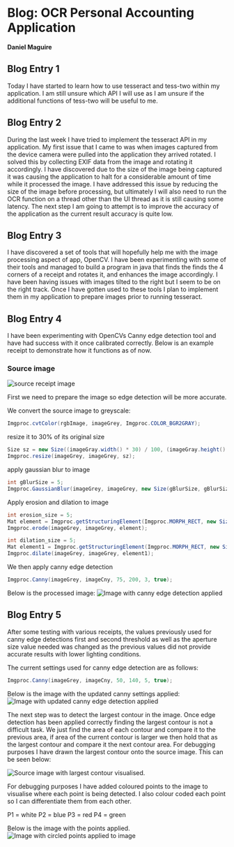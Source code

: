 # Blog: OCR Personal Accounting Application

**Daniel Maguire**

## Blog Entry 1
Today I have started to learn how to use tesseract and tess-two within my application. I am still unsure which API I will use as I am unsure if the additional functions of tess-two will be useful to me.

## Blog Entry 2
During the last week I have tried to implement the tesseract API in my application.
My first issue that I came to was when images captured from the device camera were pulled into the application they arrived rotated. I solved this by collecting EXIF data from the image and rotating it accordingly.
I have discovered due to the size of the image being captured it was causing the application to halt for a considerable amount of time while it processed the image. I have addressed this issue by reducing the size of the image before processing, but ultimately I will also need to run the OCR function on a thread other than the UI thread as it is still causing some latency.
The next step I am going to attempt is to improve the accuracy of the application as the current result accuracy is quite low.

## Blog Entry 3
I have discovered a set of tools that will hopefully help me with the image processing aspect of app, OpenCV. I have been experimenting with some of their tools and managed to build a program in java that finds the finds the 4 corners of a receipt and rotates it, and enhances the image accordingly. I have been having issues with images tilted to the right but I seem to be on the right track.
Once I have gotten used to these tools I plan to implement them in my application to prepare images prior to running tesseract.

## Blog Entry 4
I have been experimenting with OpenCVs Canny edge detection tool and have had success with it once calibrated correctly. Below is an example receipt to demonstrate how it functions as of now.

### Source image
![source receipt image](https://gitlab.computing.dcu.ie/maguid28/2017-ca400-maguid28/raw/master/docs/blog/images/receipt4.jpg)

First we need to prepare the image so edge detection will be more accurate.

We convert the source image to greyscale:
```java
Imgproc.cvtColor(rgbImage, imageGrey, Imgproc.COLOR_BGR2GRAY);
```

resize it to 30% of its original size
```java
Size sz = new Size((imageGray.width() * 30) / 100, (imageGray.height() * 30) / 100);
Imgproc.resize(imageGrey, imageGrey, sz);
```

apply gaussian blur to image
```java
int gBlurSize = 5;
Imgproc.GaussianBlur(imageGrey, imageGrey, new Size(gBlurSize, gBlurSize), 0);
```

Apply erosion and dilation to image
```java
int erosion_size = 5;
Mat element = Imgproc.getStructuringElement(Imgproc.MORPH_RECT, new Size(erosion_size, erosion_size));
Imgproc.erode(imageGrey, imageGrey, element);

int dilation_size = 5;
Mat element1 = Imgproc.getStructuringElement(Imgproc.MORPH_RECT, new Size(dilation_size, dilation_size));
Imgproc.dilate(imageGrey, imageGrey, element1);
```

We then apply canny edge detection
```java
Imgproc.Canny(imageGrey, imageCny, 75, 200, 3, true);
```

Below is the processed image:
![Image with canny edge detection applied](https://gitlab.computing.dcu.ie/maguid28/2017-ca400-maguid28/raw/master/docs/blog/images/receipt4_canny.jpg)


## Blog Entry 5
After some testing with various receipts, the values previously used for canny edge detections first and second threshold as well as the aperture size value needed was changed as the previous values did not provide accurate results with lower lighting conditions.

The current settings used for canny edge detection are as follows:
```java
Imgproc.Canny(imageGrey, imageCny, 50, 140, 5, true);
```
Below is the image with the updated canny settings applied:
![Image with updated canny edge detection applied](https://gitlab.computing.dcu.ie/maguid28/2017-ca400-maguid28/raw/master/docs/blog/images/receipt4_canny2.jpg)


The next step was to detect the largest contour in the image. Once edge detection has been applied correctly finding the largest contour is not a difficult task. We just find the area of each contour and compare it to the previous area, if area of the current contour is larger we then hold that as the largest contour and compare it the next contour area. For debugging purposes I have drawn the largest contour onto the source image. This can be seen below:

![Source image with largest contour visualised. ](https://gitlab.computing.dcu.ie/maguid28/2017-ca400-maguid28/raw/master/docs/blog/images/receipt4_contour.jpg)

For debugging purposes I have added coloured points to the image to visualise where each point is being detected. I also colour coded each point so I can differentiate them from each other.

P1 = white
P2 = blue
P3 = red
P4 = green

Below is the image with the points applied.
![Image with circled points applied to image](https://gitlab.computing.dcu.ie/maguid28/2017-ca400-maguid28/raw/master/docs/blog/images/receipt4_circled_points.jpg)
